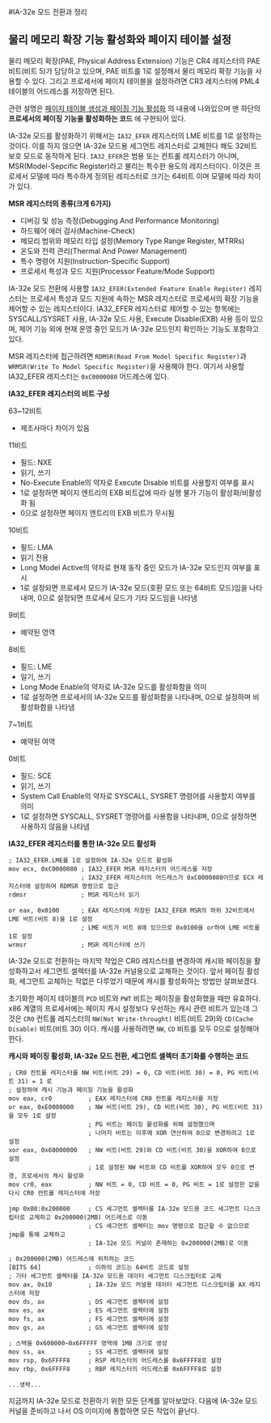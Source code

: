 #IA-32e 모드 전환과 정리

## 물리 메모리 확장 기능 활성화와 페이지 테이블 설정

물리 메모리 확장(PAE, Physical Address Extension) 기능은 CR4 레지스터의 PAE 비트(비트 5)가 담당하고 있으며, PAE 비트를 1로 설정해서 물리 메모리 확장 기능을 사용할 수 있다.
그리고 프로세서에 페이지 테이블을 설정하려면 CR3 레지스터에 PML4 테이블의 어드레스를 저장하면 된다.

관련 설명은 <a href="https://knero.github.io/#/contents?path=/contents/dev/2020/04/22/os-study-20.md" target="_blank">페이지 테이블 생성과 페이징 기능 활성화</a> 의 내용에 나와있으며 맨 하단의 **프로세서의 페이징 기능을 활성화하는 코드** 에 구현되어 있다.

IA-32e 모드를 활성화하기 위해서는 `IA32_EFER` 레지스터의 LME 비트를 1로 설정하는 것이다. 이를 하지 않으면 IA-32e 모드용 세그먼트 레지스터로 교체한다 해도 32비트 보호 모드로 동작하게 된다.
`IA32_EFER`은 범용 또는 컨트롤 레지스터가 아니며, MSR(Model-Sepcific Register)라고 불리는 특수한 용도의 레지스터이다. 
이것은 프로세서 모델에 따라 특수하게 정의된 레지스터로 크기는 64비트 이며 모델에 따라 차이가 있다.

**MSR 레지스터의 종류(크게 6가지)**

- 디버깅 및 성능 측정(Debugging And Performance Monitoring)
- 하드웨어 에러 검사(Machine-Check)
- 메모리 범위와 메모리 타입 설정(Memory Type Range Register, MTRRs)
- 온도와 전력 관리(Thermal And Power Management)
- 특수 명령어 지원(Instruction-Specific Support)
- 프로세서 특성과 모드 지원(Processor Feature/Mode Support)

IA-32e 모드 전환에 사용할 `IA32_EFER(Extended Feature Enable Register)` 레지스터는 프로세서 특성과 모드 지원에 속하는 MSR 레지스터로 프로세서의 확장 기능을 제어할 수 있는 레지스터이다.
IA32_EFER 레지스터로 제어할 수 있는 항목에는 SYSCALL/SYSRET 사용, IA-32e 모드 사용, Execute Disable(EXB) 사용 등이 있으며, 제어 기능 외에 현재 운영 중인 모드가 IA-32e 모드인지 확인하는 기능도 포함하고 있다.

MSR 레지스터에 접근하려면 `RDMSR(Read From Model Specific Register)`과 `WRMSR(Write To Model Specific Register)`을 사용해야 한다.
여기서 사용할 IA32_EFER 레지스터는 `0xC0000080` 어드레스에 있다.

**IA32_EFER 레지스터의 비트 구성**

63~12비트

- 제조사마다 차이가 있음

11비트

- 필드: NXE
- 읽기, 쓰기
- No-Execute Enable의 약자로 Execute Disable 비트를 사용할지 여부를 표시
- 1로 설정하면 페이지 엔트리의 EXB 비트값에 따라 실행 불가 기능이 활성화/비활성화 됨
- 0으로 설정하면 페이지 엔트리의 EXB 비트가 무시됨

10비트

- 필드: LMA
- 읽기 전용
- Long Model Active의 약자로 현재 동작 중인 모드가 IA-32e 모드인지 여부를 표시
- 1로 설정되면 프로세서 모드가 IA-32e 모드(호환 모드 또는 64비트 모드)임을 나타내며, 0으로 설정되면 프로세서 모드가 기타 모드임을 나타냄

9비트

- 예약된 영역

8비트

- 필드: LME
- 일기, 쓰기
- Long Mode Enable의 약자로 IA-32e 모드를 활성화함을 의미
- 1로 설정하면 프로세서의 IA-32e 모드를 활성화함을 나타내며, 0으로 설정하며 비활성화함을 나타냄

7~1비트
- 예약된 여역

0비트
- 필드: SCE
- 읽기, 쓰기
- System Call Enable의 약자로 SYSCALL, SYSRET 명령어를 사용할지 여부를 의미
- 1로 설정하면 SYSCALL, SYSRET 명령어를 사용함을 나타내며, 0으로 설정하면 사용하지 않음을 나타냄

**IA32_EFER 레지스터를 통한 IA-32e 모드 활성화**
```
; IA32_EFER.LME를 1로 설정하여 IA-32e 모드르 활성화
mov ecx, 0xC0000080 ; IA32_EFER MSR 레지스터의 어드레스를 저장
                    ; IA32_EFER 레지스터의 어드레스가 0xC0000080이므로 ECX 레지스터에 설정하여 RDMSR 명령으로 접근
rdmsr               ; MSR 레지스터 읽기

or eax, 0x0100      ; EAX 레지스터에 저장된 IA32_EFER MSR의 하위 32비트에서 LME 비트(비트 8)을 1로 설정
                    ; LME 비트가 비트 8에 있으므로 0x0100을 or하여 LME 비트를 1로 설정
wrmsr               ; MSR 레지스터에 쓰기
```

IA-32e 모드로 전환하는 마지막 작업은 CR0 레지스터를 변경하여 캐시와 페이징을 활성화하고서 세그먼트 셀렉터를 IA-32e 커널용으로 교체하는 것이다.
앞서 페이징 활성화, 세그먼트 교체하는 작없은 다루었기 때문에 캐시를 활성화하는 방법만 살펴보겠다.

초기화한 페이지 테이블의 `PCD` 비트와 `PWT` 비트는 페이징을 활성화했을 때만 유효하다. x86 계열의 프로세서에는 페이지 캐시 설정보다 우선하는 캐시 관련 비트가 있는데
그것은 `CR0` 컨트롤 레지스터의 `NW(Not Write-throught)` 비트(비트 29)와 `CD(Cache Disable)` 비트(비트 30) 이다.
캐시를 사용하려면 `NW`, `CD` 비트를 모두 0으로 설정해야 한다.

**캐시와 페이징 활성화, IA-32e 모드 전환, 세그먼트 셀렉터 초기화를 수행하는 코드**
```
; CR0 컨트롤 레지스터를 NW 비트(비트 29) = 0, CD 비트(비트 30) = 0, PG 비트(비트 31) = 1 로
; 설정하여 캐시 기능과 페이징 기능을 활성화
mov eax, cr0          ; EAX 레지스터에 CR0 컨트롤 레지스터를 저장
or eax, 0xE0000000    ; NW 비트(비트 29), CD 비트(비트 30), PG 비트(비트 31)을 모두 1로 설정
                      ; PG 비트는 페이징 활성화를 위해 설정했으며
                      ; 나머지 비트는 이후에 XOR 연산하여 0으로 변경하려고 1로 설정
xor eax, 0x60000000   ; NW 비트(비트 29)와 CD 비트(비트 30)을 XOR하여 0으로 설정
                      ; 1로 설정된 NW 비트와 CD 비트를 XOR하여 모두 0으로 변경, 프로세서의 캐시 활성화
mov cr0, eax          ; NW 비트 = 0, CD 비트 = 0, PG 비트 = 1로 설정한 값을 다시 CR0 컨트롤 레지스터에 저장

jmp 0x08:0x200000     ; CS 세그먼트 셀렉터를 IA-32e 모드용 코드 세그먼트 디스크립터로 교체하고 0x200000(2MB) 어드레스로 이동
                      ; CS 세그먼트 셀렉터는 mov 명령으로 접근할 수 없으므로 jmp를 통해 교체하고
                      ; IA-32e 모드 커널이 존재하는 0x200000(2MB)로 이동

; 0x200000(2MB) 어드레스에 위치하는 코드
[BITS 64]             ; 이하의 코드는 64비트 코드로 설정
; 기타 세그먼트 셀렉터를 IA-32e 모드용 데이터 세그먼트 디스크립터로 교체
mov ax, 0x10          ; IA-32e 모드 커널용 데이터 세그먼트 디스크립터를 AX 레지스터에 저장
mov ds, ax            ; DS 세그먼트 셀렉터에 설정
mov es, ax            ; ES 세그먼트 셀렉터에 설정
mov fs, ax            ; FS 세그먼트 셀렉터에 설정
mov gs, ax            ; GS 세그먼트 셀렉터에 설정

; 스택을 0x600000~0x6FFFFF 영역에 1MB 크기로 생성
mov ss, ax            ; SS 세그먼트 셀렉터에 설정
mov rsp, 0x6FFFF8     ; RSP 레지스터의 어드레스를 0x6FFFF8로 설정
mov rbp, 0x6FFFF8     ; RBP 레지스터의 어드레스를 0x6FFFF8로 설정

...생략...
```

지금까지 IA-32e 모드로 전환하기 위한 모든 단계를 알아보았다. 다음에 IA-32e 모드 커널을 준비하고 나서 OS 이미지에 통합하면 모든 작업이 끝난다.